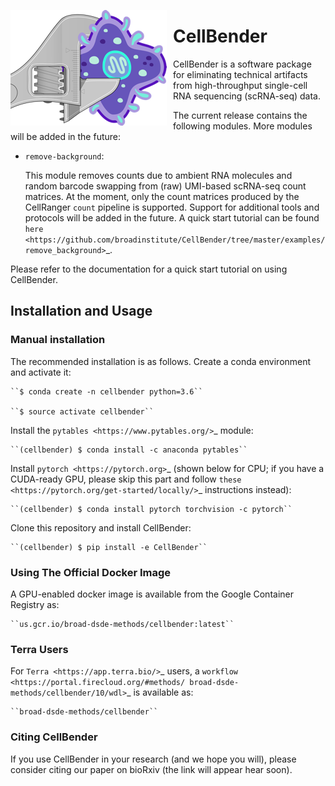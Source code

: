 <img src="https://github.com/broadinstitute/CellBender/blob/master/docs/source/_static/design/logo_250_185.png"
     alt="CellBender logo"
     style="float: left; margin-right: 10px;" />

# CellBender

CellBender is a software package for eliminating technical artifacts from
high-throughput single-cell RNA sequencing (scRNA-seq) data.

The current release contains the following modules. More modules will be added in the future:

* ``remove-background``:

  This module removes counts due to ambient RNA molecules and random barcode swapping from (raw)
  UMI-based scRNA-seq count matrices. At the moment, only the count matrices produced by the
  CellRanger ``count`` pipeline is supported. Support for additional tools and protocols will be
  added in the future. A quick start tutorial can be found `here 
  <https://github.com/broadinstitute/CellBender/tree/master/examples/remove_background>`_.

Please refer to the documentation for a quick start tutorial on using CellBender.

## Installation and Usage

### Manual installation

The recommended installation is as follows. Create a conda environment and activate it:

    ``$ conda create -n cellbender python=3.6``
    
    ``$ source activate cellbender``

Install the `pytables <https://www.pytables.org/>`_ module:

    ``(cellbender) $ conda install -c anaconda pytables``

Install `pytorch <https://pytorch.org>`_ (shown below for CPU; if you have a CUDA-ready GPU, please skip
this part and follow `these <https://pytorch.org/get-started/locally/>`_ instructions instead):

    ``(cellbender) $ conda install pytorch torchvision -c pytorch``

Clone this repository and install CellBender:

    ``(cellbender) $ pip install -e CellBender``

### Using The Official Docker Image

A GPU-enabled docker image is available from the Google Container Registry as:

    ``us.gcr.io/broad-dsde-methods/cellbender:latest``

### Terra Users

For `Terra <https://app.terra.bio/>`_ users, a `workflow <https://portal.firecloud.org/#methods/
broad-dsde-methods/cellbender/10/wdl>`_ is available as:

    ``broad-dsde-methods/cellbender``

### Citing CellBender

If you use CellBender in your research (and we hope you will), please consider
citing our paper on bioRxiv (the link will appear hear soon).
